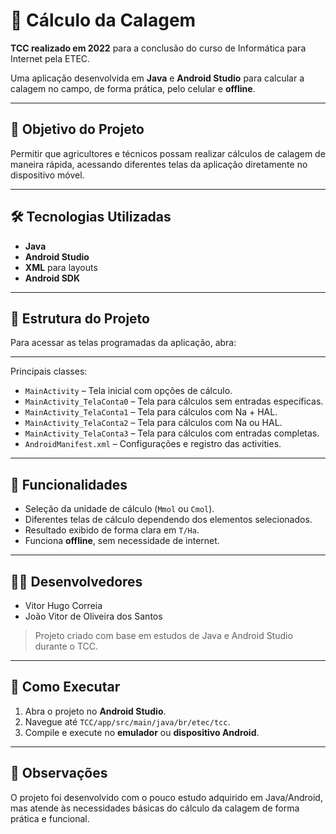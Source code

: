 # 📱 Cálculo da Calagem

**TCC realizado em 2022** para a conclusão do curso de Informática para Internet pela ETEC.

Uma aplicação desenvolvida em **Java** e **Android Studio** para calcular a calagem no campo, de forma prática, pelo celular e **offline**.

---

## 🎯 Objetivo do Projeto

Permitir que agricultores e técnicos possam realizar cálculos de calagem de maneira rápida, acessando diferentes telas da aplicação diretamente no dispositivo móvel.

---

## 🛠 Tecnologias Utilizadas

- **Java**
- **Android Studio**
- **XML** para layouts
- **Android SDK**

---

## 📂 Estrutura do Projeto

Para acessar as telas programadas da aplicação, abra:

---

Principais classes:

- `MainActivity` – Tela inicial com opções de cálculo.
- `MainActivity_TelaConta0` – Tela para cálculos sem entradas específicas.
- `MainActivity_TelaConta1` – Tela para cálculos com Na + HAL.
- `MainActivity_TelaConta2` – Tela para cálculos com Na ou HAL.
- `MainActivity_TelaConta3` – Tela para cálculos com entradas completas.
- `AndroidManifest.xml` – Configurações e registro das activities.

---

## 📱 Funcionalidades

- Seleção da unidade de cálculo (`Mmol` ou `Cmol`).
- Diferentes telas de cálculo dependendo dos elementos selecionados.
- Resultado exibido de forma clara em `T/Ha`.
- Funciona **offline**, sem necessidade de internet.

---

## 👨‍💻 Desenvolvedores

- Vitor Hugo Correia  
- João Vitor de Oliveira dos Santos  

> Projeto criado com base em estudos de Java e Android Studio durante o TCC.

---

## 🚀 Como Executar

1. Abra o projeto no **Android Studio**.
2. Navegue até `TCC/app/src/main/java/br/etec/tcc`.
3. Compile e execute no **emulador** ou **dispositivo Android**.

---

## 📝 Observações

O projeto foi desenvolvido com o pouco estudo adquirido em Java/Android, mas atende às necessidades básicas do cálculo da calagem de forma prática e funcional.

